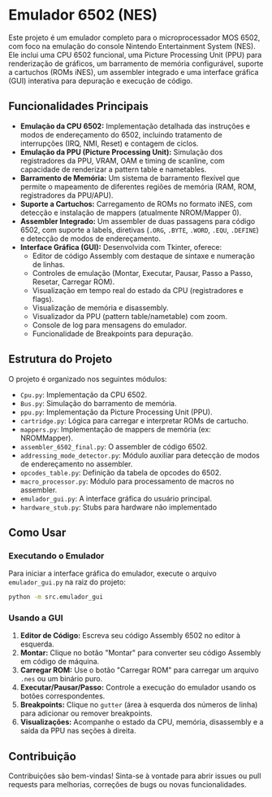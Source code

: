# Emulador 6502 (NES)

Este projeto é um emulador completo para o microprocessador MOS 6502, com foco na emulação do console Nintendo Entertainment System (NES). Ele inclui uma CPU 6502 funcional, uma Picture Processing Unit (PPU) para renderização de gráficos, um barramento de memória configurável, suporte a cartuchos (ROMs iNES), um assembler integrado e uma interface gráfica (GUI) interativa para depuração e execução de código.

## Funcionalidades Principais

*   **Emulação da CPU 6502:** Implementação detalhada das instruções e modos de endereçamento do 6502, incluindo tratamento de interrupções (IRQ, NMI, Reset) e contagem de ciclos.
*   **Emulação da PPU (Picture Processing Unit):** Simulação dos registradores da PPU, VRAM, OAM e timing de scanline, com capacidade de renderizar a pattern table e nametables.
*   **Barramento de Memória:** Um sistema de barramento flexível que permite o mapeamento de diferentes regiões de memória (RAM, ROM, registradores da PPU/APU).
*   **Suporte a Cartuchos:** Carregamento de ROMs no formato iNES, com detecção e instalação de mappers (atualmente NROM/Mapper 0).
*   **Assembler Integrado:** Um assembler de duas passagens para código 6502, com suporte a labels, diretivas (`.ORG`, `.BYTE`, `.WORD`, `.EQU`, `.DEFINE`) e detecção de modos de endereçamento.
*   **Interface Gráfica (GUI):** Desenvolvida com Tkinter, oferece:
    *   Editor de código Assembly com destaque de sintaxe e numeração de linhas.
    *   Controles de emulação (Montar, Executar, Pausar, Passo a Passo, Resetar, Carregar ROM).
    *   Visualização em tempo real do estado da CPU (registradores e flags).
    *   Visualização de memória e disassembly.
    *   Visualizador da PPU (pattern table/nametable) com zoom.
    *   Console de log para mensagens do emulador.
    *   Funcionalidade de Breakpoints para depuração.

## Estrutura do Projeto

O projeto é organizado nos seguintes módulos:

*   `Cpu.py`: Implementação da CPU 6502.
*   `Bus.py`: Simulação do barramento de memória.
*   `ppu.py`: Implementação da Picture Processing Unit (PPU).
*   `cartridge.py`: Lógica para carregar e interpretar ROMs de cartucho.
*   `mappers.py`: Implementação de mappers de memória (ex: NROMMapper).
*   `assembler_6502_final.py`: O assembler de código 6502.
*   `addressing_mode_detector.py`: Módulo auxiliar para detecção de modos de endereçamento no assembler.
*   `opcodes_table.py`: Definição da tabela de opcodes do 6502.
*   `macro_processor.py`: Módulo para processamento de macros no assembler.
*   `emulador_gui.py`: A interface gráfica do usuário principal.
*   `hardware_stub.py`: Stubs para hardware não implementado

## Como Usar

### Executando o Emulador

Para iniciar a interface gráfica do emulador, execute o arquivo `emulador_gui.py` na raiz do projeto:

```bash
python -m src.emulador_gui
```

### Usando a GUI

1.  **Editor de Código:** Escreva seu código Assembly 6502 no editor à esquerda.
2.  **Montar:** Clique no botão "Montar" para converter seu código Assembly em código de máquina.
3.  **Carregar ROM:** Use o botão "Carregar ROM" para carregar um arquivo `.nes` ou um binário puro.
4.  **Executar/Pausar/Passo:** Controle a execução do emulador usando os botões correspondentes.
5.  **Breakpoints:** Clique no `gutter` (área à esquerda dos números de linha) para adicionar ou remover breakpoints.
6.  **Visualizações:** Acompanhe o estado da CPU, memória, disassembly e a saída da PPU nas seções à direita.

## Contribuição

Contribuições são bem-vindas! Sinta-se à vontade para abrir issues ou pull requests para melhorias, correções de bugs ou novas funcionalidades.

